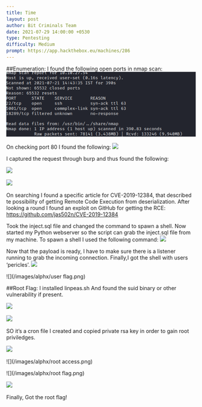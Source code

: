 ```yaml
---
title: Time
layout: post
author: Bit Criminals Team
date: 2021-07-29 14:00:00 +0530
type: Pentesting
difficulty: Medium
prompt: https://app.hackthebox.eu/machines/286
---
```


##Enumeration:
I found the following open ports in nmap scan:
![](/images/alphx/nmap.png) 

On checking port 80 I found the following:
![](/images/alphx/http.png)

I captured the request through burp and thus found the following:

![](/images/alphx/burp.png)

![](/images/alphx/burp_request.png)


On searching I found a specific article for CVE-2019-12384, that described te possibility of getting Remote Code Execution from deserialization. After looking a round I found an exploit on GitHub for getting the RCE: https://github.com/jas502n/CVE-2019-12384


Took the inject.sql file and changed the command to spawn a shell.
Now started my Python webserver so the script can grab the inject.sql file from my machine.
To spawn a shell I used the following command:
![](/images/alphx/shell_code.png)


Now that the payload is ready, I have to make sure there is a listener running to grab the incoming connection.
Finally,I got the shell with users ‘pericles’.
![](/images/alphx/user_shell.png)

![](/images/alphx/user flag.png)


##Root Flag:
I installed linpeas.sh
And found the suid binary or other vulnerability if present.

![](/images/alphx/linpeas.png)
  
![](/images/alphx/script.png)



SO it’s a cron file
I created and copied private rsa key in order to gain root priviledges.
  
![](/images/alphx/rsa.png)

  
![](/images/alphx/root access.png)

  
![](/images/alphx/root flag.png)

  
![](/images/alphx/rootflag.png)



Finally, Got the root flag!




